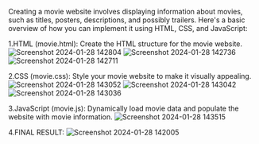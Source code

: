 
Creating a movie website involves displaying information about movies, such as titles, posters, descriptions, and possibly trailers. Here's a basic overview of how you can implement it using HTML, CSS, and JavaScript:

1.HTML (movie.html):
Create the HTML structure for the movie website.
![Screenshot 2024-01-28 142804](https://github.com/ANAND1304/itsmovietime/assets/130790148/65ba3c8e-56b8-4be1-830d-f3defdfe2238)
![Screenshot 2024-01-28 142736](https://github.com/ANAND1304/itsmovietime/assets/130790148/936f50df-3645-4715-8f70-90ab1d070bb9)
![Screenshot 2024-01-28 142711](https://github.com/ANAND1304/itsmovietime/assets/130790148/4098984d-5e2f-4fe7-8767-af9019b37445)

2.CSS (movie.css):
Style your movie website to make it visually appealing.
![Screenshot 2024-01-28 143052](https://github.com/ANAND1304/itsmovietime/assets/130790148/94c0747c-20ca-4838-8b8a-b0d5c2e85095)
![Screenshot 2024-01-28 143042](https://github.com/ANAND1304/itsmovietime/assets/130790148/15062f2b-8d35-4cba-a0c6-840138815b7e)
![Screenshot 2024-01-28 143036](https://github.com/ANAND1304/itsmovietime/assets/130790148/7b2e17d6-8dd2-4a3a-ad37-e815fd041656)

3.JavaScript (movie.js):
Dynamically load movie data and populate the website with movie information.
![Screenshot 2024-01-28 143515](https://github.com/ANAND1304/itsmovietime/assets/130790148/a2d67018-9e3e-4734-af52-d21bedbcd904)

4.FINAL RESULT:
![Screenshot 2024-01-28 142005](https://github.com/ANAND1304/itsmovietime/assets/130790148/82f16e17-41ca-44e1-b709-a6aa88d7a1dd)



